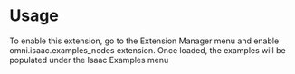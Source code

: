 # Usage

To enable this extension, go to the Extension Manager menu and enable omni.isaac.examples_nodes extension. Once loaded, the examples will be populated under the Isaac Examples menu


